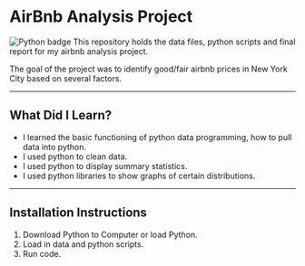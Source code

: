 # AirBnb Analysis Project

![Python badge](https://img.shields.io/static/v1?message=Python&logo=Python&labelColor=3776AB&color=3776AB&logoColor=white&label=%20&style=for-the-badge)
This repository holds the data files, python scripts and final report for my airbnb analysis project.

The goal of the project was to identify good/fair airbnb prices in New York City based on several factors.

---

## What Did I Learn?

- I learned the basic functioning of python data programming, how to pull data into python.
- I used python to clean data.
- I used python to display summary statistics.
- I used python libraries to show graphs of certain distributions.

---

## Installation Instructions

1. Download Python to Computer or load Python.
2. Load in data and python scripts.
3. Run code.
